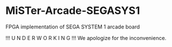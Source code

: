 # MiSTer-Arcade-SEGASYS1
FPGA implementation of SEGA SYSTEM 1 arcade board

!!! U N D E R  W O R K I N G !!!
We apologize for the inconvenience.
